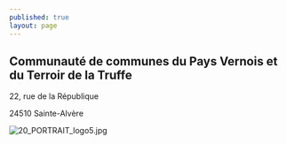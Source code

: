 ```yaml
---
published: true
layout: page
---
```



## Communauté de communes du Pays Vernois et du Terroir de la Truffe

22, rue de la République

24510 Sainte-Alvère

![20_PORTRAIT_logo5.jpg]({{site.baseurl}}/data/images/20/portrait/20_PORTRAIT_logo5.jpg)

